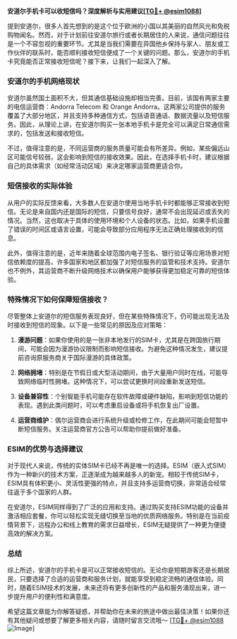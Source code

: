 **安道尔手机卡可以收短信吗？深度解析与实用建议[[TG💪+ @esim1088](https://t.me/s/esim1088)]**

提到安道尔，很多人首先想到的是这个位于欧洲的小国以其美丽的自然风光和免税购物闻名。然而，对于计划前往安道尔旅行或者长期居住的人来说，通信问题往往是一个不容忽视的重要环节。尤其是当我们需要在异国他乡保持与家人、朋友或工作伙伴的联系时，能否顺利接收短信便成了一个关键的问题。那么，安道尔的手机卡究竟能否正常接收短信呢？接下来，让我们一起深入了解。

### 安道尔的手机网络现状

安道尔虽然国土面积不大，但其通信基础设施却相当完善。目前，该国有两家主要的电信运营商：Andorra Telecom 和 Orange Andorra。这两家公司提供的服务覆盖了大部分地区，并且支持多种通信方式，包括语音通话、数据流量以及短信服务。因此，从理论上讲，在安道尔购买一张本地手机卡是完全可以满足日常通信需求的，包括发送和接收短信。

不过，值得注意的是，不同运营商的服务质量可能会有所差异。例如，某些偏远山区可能信号较弱，这会影响到短信的接收效果。因此，在选择手机卡时，建议根据自己的具体需求（如经常活动区域）来决定哪家运营商更适合你。

### 短信接收的实际体验

从用户的实际反馈来看，大多数人在安道尔使用当地手机卡时都能够正常接收到短信。无论是来自国内还是国际的短信，只要信号良好，通常不会出现延迟或丢失的情况。当然，这也取决于具体的使用环境和个人设备的状态。比如，如果手机设置了错误的时间区或语言设置，可能会导致部分应用程序无法正确处理接收到的信息。

此外，值得注意的是，近年来随着全球范围内电子签名、银行验证等应用场景对短信依赖度的提高，许多国家和地区都加强了对短信服务的监管和技术支持。安道尔也不例外，其运营商不断升级网络技术以确保用户能够获得更加稳定可靠的短信体验。

### 特殊情况下如何保障短信接收？

尽管整体上安道尔的短信服务表现良好，但在某些特殊情况下，仍可能出现无法及时接收到短信的现象。以下是一些常见的原因及应对策略：

1. **漫游问题**：如果你使用的是一张非本地发行的SIM卡，尤其是在跨国旅行期间，可能会因为漫游协议限制而影响短信接收。为避免这种情况发生，建议提前咨询原服务商关于国际漫游的具体政策。
   
2. **网络拥堵**：特别是在节假日或大型活动期间，由于大量用户同时在线，可能导致网络临时性拥堵。这种情况下，可以尝试更换时间段重新发送短信。

3. **设备兼容性**：个别智能手机可能存在软件故障或硬件缺陷，影响到短信功能的表现。遇到此类问题时，可以考虑重启设备或将手机恢复出厂设置。

4. **运营商维护**：偶尔运营商会进行系统升级或检修工作，在此期间可能会短暂中断短信服务。关注运营商官方公告可以帮助你提前做好准备。

### ESIM的优势与选择建议

对于现代人来说，传统的实体SIM卡已经不再是唯一的选择。ESIM（嵌入式SIM）作为一种新兴的技术方案，正逐渐成为越来越多人的新宠。相较于传统SIM卡，ESIM具有体积更小、灵活性更强的特点，并且支持多运营商切换，非常适合经常往返于多个国家的人群。

在安道尔，ESIM同样得到了广泛的应用和支持。通过购买支持ESIM功能的设备并激活相应套餐，你可以轻松实现无缝切换至当地的优质网络服务。特别是在当前疫情背景下，远程办公和线上教育的需求日益增长，ESIM无疑提供了一种更为便捷高效的解决方案。

### 总结

综上所述，安道尔的手机卡是可以正常接收短信的。无论你是短期游客还是长期居民，只要选择了合适的运营商和服务计划，就能享受到稳定流畅的通信体验。同时，随着ESIM技术的发展，未来还将有更多创新性的产品和服务涌现出来，进一步提升用户的便利性和满意度。

希望这篇文章能为你解答疑惑，并帮助你在未来的旅途中做出最佳决策！如果你还有其他疑问或想要了解更多相关内容，请随时留言交流哦～ [[TG💪+ @esim1088](https://t.me/s/esim1088) ![Image](https://i.postimg.cc/4NQfJmqS/Snipaste-2025-05-13-00-14-12.png)]